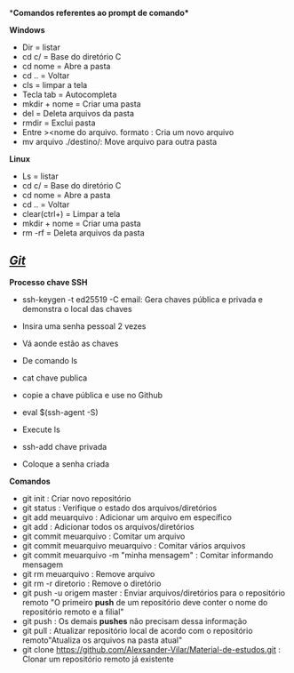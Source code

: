 ***Comandos referentes ao prompt de comando\***

**Windows** 

- Dir = listar 
- cd c/ = Base do diretório C 
- cd nome = Abre a pasta 
- cd .. = Voltar 
- cls = limpar a tela 
- Tecla tab = Autocompleta
- mkdir + nome = Criar uma pasta 
- del = Deleta arquivos da pasta 
- rmdir = Exclui pasta
- Entre ><nome do arquivo. formato : Cria um novo arquivo 
- mv arquivo ./destino/: Move arquivo para outra pasta 

**Linux**

- Ls = listar
- cd c/ = Base do diretório C 
- cd nome = Abre a pasta
- cd .. = Voltar
- clear(ctrl+) = Limpar a tela
- mkdir + nome = Criar uma pasta
- rm -rf = Deleta arquivos da  pasta

## *[Git](https://git-scm.com/)*

**Processo chave SSH**

- ssh-keygen -t ed25519 -C email: Gera chaves pública e privada e demonstra o local das chaves 

- Insira uma senha pessoal 2 vezes 

- Vá aonde estão as chaves 

- De comando ls

- cat chave publica

- copie a chave pública e use no Github

- eval $(ssh-agent -S)

- Execute ls

- ssh-add chave privada

- Coloque a senha criada

  

**Comandos**

- git init : Criar novo repositório
- git status : Verifique o estado dos arquivos/diretórios
- git add meuarquivo : Adicionar um arquivo em específico
- git add : Adicionar todos os arquivos/diretórios
- git commit meuarquivo : Comitar um arquivo
- git commit meuarquivo meuarquivo : Comitar vários arquivos
- git commit meuarquivo -m "minha mensagem" : Comitar informando mensagem
- git rm meuarquivo : Remove arquivo
- git rm -r diretorio : Remove o diretório
- git push -u origem master : Enviar arquivos/diretórios para o repositório remoto "O primeiro **push**     de um repositório deve conter o nome do repositório remoto e a     filial"
- git push : Os demais **pushes**  não precisam dessa informação
- git pull : Atualizar  repositório local de acordo com o repositório remoto"Atualiza os arquivos na pasta atual"
-  git clone https://github.com/Alexsander-Vilar/Material-de-estudos.git : Clonar um repositório remoto já existente